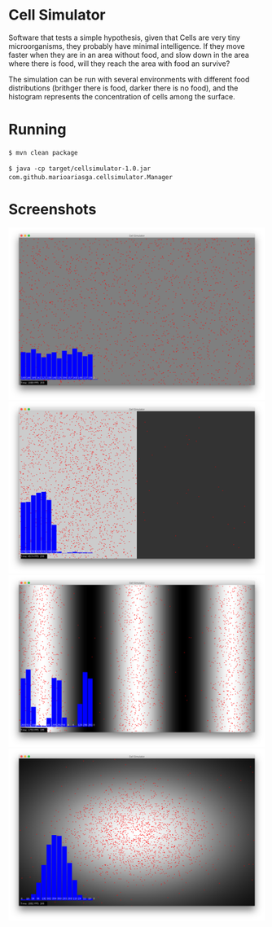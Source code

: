 # Cell Simulator

Software that tests a simple hypothesis, given that Cells are very tiny microorganisms, they probably have minimal intelligence. If they move faster when they are in an area without food, and slow down in the area where there is food, will they reach the area with food an survive?

The simulation can be run with several environments with different food distributions (brithger there is food, darker there is no food), and the histogram represents the concentration of cells among the surface.

# Running

`$ mvn clean package`

`$ java -cp target/cellsimulator-1.0.jar com.github.marioariasga.cellsimulator.Manager`

# Screenshots

![](/screenshots/screenshot1.png)
![](/screenshots/screenshot2.png)
![](/screenshots/screenshot3.png)
![](/screenshots/screenshot4.png)
